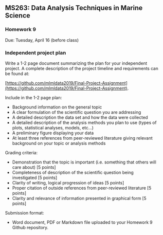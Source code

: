 ## MS263: Data Analysis Techniques in Marine Science
### Homework 9
Due: Tuesday, April 16 (before class)

### Independent project plan

Write a 1-2 page document summarizing the plan for your independent project. A complete description of the project timeline and requirements can be found at:

[https://github.com/mlmldata2019/Final-Project-Assignment](https://github.com/mlmldata2019/Final-Project-Assignment).


Include in the 1-2 page plan:
-	Background information on the general topic
-	A clear formulation of the scientific question you are addressing
-	A detailed description the data set and how the data were collected
-	A detailed description of the analysis methods you plan to use (types of plots, statistical analyses, models, etc…)
-	A preliminary figure displaying your data
-	At least three references from peer-reviewed literature giving relevant background on your topic or analysis methods

Grading criteria:
- Demonstration that the topic is important (i.e. something that others will care about) [5 points]
- Completeness of description of the scientific question being investigated [5 points]
- Clarity of writing, logical progression of ideas [5 points]
- Proper citation of outside references from peer-reviewed literature [5 points]
- Clarity and relevance of information presented in graphical form [5 points]

Submission format:
-	Word document, PDF or Markdown file uploaded to your Homework 9 Github repository.

